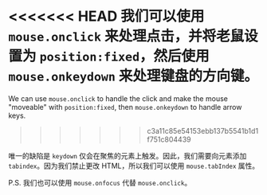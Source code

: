 
<<<<<<< HEAD
我们可以使用 `mouse.onclick` 来处理点击，并将老鼠设置为 `position:fixed`，然后使用 `mouse.onkeydown` 来处理键盘的方向键。
=======
We can use `mouse.onclick` to handle the click and make the mouse "moveable" with `position:fixed`, then `mouse.onkeydown` to handle arrow keys.
>>>>>>> c3a11c85e54153ebb137b5541b1d1f751c804439

唯一的缺陷是 `keydown` 仅会在聚焦的元素上触发。因此，我们需要向元素添加 `tabindex`。因为我们禁止更改 HTML，所以我们可以使用 `mouse.tabIndex` 属性。

P.S. 我们也可以使用 `mouse.onfocus` 代替 `mouse.onclick`。
